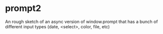 # prompt2
An rough sketch of an async version of window.prompt that has a bunch of different input types (date, &lt;select>, color, file, etc)
